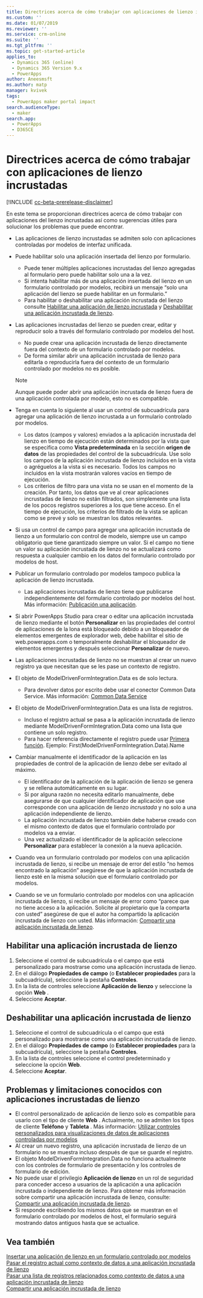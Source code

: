 ```yaml
---
title: Directrices acerca de cómo trabajar con aplicaciones de lienzo incrustadas | MicrosoftDocs
ms.custom: ''
ms.date: 01/07/2019
ms.reviewer: ''
ms.service: crm-online
ms.suite: ''
ms.tgt_pltfrm: ''
ms.topic: get-started-article
applies_to:
  - Dynamics 365 (online)
  - Dynamics 365 Version 9.x
  - PowerApps
author: Aneesmsft
ms.author: matp
manager: kvivek
tags:
  - PowerApps maker portal impact
search.audienceType:
  - maker
search.app:
  - PowerApps
  - D365CE
---
```


# <a name="guidelines-on-working-with-embedded-canvas-apps"></a>Directrices acerca de cómo trabajar con aplicaciones de lienzo incrustadas
[!INCLUDE [cc-beta-prerelease-disclaimer](../../includes/cc-beta-prerelease-disclaimer.md)]

En este tema se proporcionan directrices acerca de cómo trabajar con aplicaciones del lienzo incrustadas así como sugerencias útiles para solucionar los problemas que puede encontrar.

-   Las aplicaciones de lienzo incrustadas se admiten solo con aplicaciones controladas por modelos de interfaz unificada.
-   Puede habilitar solo una aplicación insertada del lienzo por formulario. 
     - Puede tener múltiples aplicaciones incrustadas del lienzo agregadas al formulario pero puede habilitar solo una a la vez.
     - Si intenta habilitar más de una aplicación insertada del lienzo en un formulario controlado por modelos, recibirá un mensaje “solo una aplicación del lienzo se puede habilitar en un formulario.”
     - Para habilitar o deshabilitar una aplicación incrustada del lienzo consulte [Habilitar una aplicación de lienzo incrustada](#enable-an-embedded-canvas-app) y [Deshabilitar una aplicación incrustada de lienzo](#disable-an-embedded-canvas-app).
-   Las aplicaciones incrustadas del lienzo se pueden crear, editar y reproducir solo a través del formulario controlado por modelos del host.
     - No puede crear una aplicación incrustada de lienzo directamente fuera del contexto de un formulario controlado por modelos.
     - De forma similar abrir una aplicación incrustada de lienzo para editarla o reproducirla fuera del contexto de un formulario controlado por modelos no es posible.

     > [!NOTE]
     > Aunque puede poder abrir una aplicación incrustada de lienzo fuera de una aplicación controlada por modelo, esto no es compatible.

-   Tenga en cuenta lo siguiente al usar un control de subcuadrícula para agregar una aplicación de lienzo incrustada a un formulario controlado por modelos.
     - Los datos (campos y valores) enviados a la aplicación incrustada del lienzo en tiempo de ejecución están determinados por la vista que se especifica como **Vista predeterminada** en la sección **origen de datos** de las propiedades del control de la subcuadrícula. Use solo los campos de la aplicación incrustada de lienzo incluidos en la vista o agréguelos a la vista si es necesario. Todos los campos no incluidos en la vista mostrarán valores vacíos en tiempo de ejecución. 
     - Los criterios de filtro para una vista no se usan en el momento de la creación. Por tanto, los datos que ve al crear aplicaciones incrustadas de lienzo no están filtrados, son simplemente una lista de los pocos registros superiores a los que tiene acceso. En el tiempo de ejecución, los criterios de filtrado de la vista se aplican como se prevé y solo se muestran los datos relevantes.
-   Si usa un control de campo para agregar una aplicación incrustada de lienzo a un formulario con control de modelo, siempre use un campo obligatorio que tiene garantizado siempre un valor. Si el campo no tiene un valor su aplicación incrustada de lienzo no se actualizará como respuesta a cualquier cambio en los datos del formulario controlado por modelos de host.
-   Publicar un formulario controlado por modelos tampoco publica la aplicación de lienzo incrustada.
     - Las aplicaciones incrustadas de lienzo tiene que publicarse independientemente del formulario controlado por modelos del host. Más información: [Publicación una aplicación](../canvas-apps/save-publish-app.md#publish-an-app).
-   Si abrir PowerApps Studio para crear o editar una aplicación incrustada de lienzo mediante el botón **Personalizar** en las propiedades del control de aplicaciones de la lona está bloqueado debido a un bloqueador de elementos emergentes de explorador web, debe habilitar el sitio de web.powerapps.com o temporalmente deshabilitar el bloqueador de elementos emergentes y después seleccionar **Personalizar** de nuevo.
-   Las aplicaciones incrustadas de lienzo no se muestran al crear un nuevo registro ya que necesitan que se les pase un contexto de registro.
-   El objeto de ModelDrivenFormIntegration.Data es de solo lectura. 
     - Para devolver datos por escrito debe usar el conector Common Data Service. Más información: [Common Data Service](/connectors/commondataservice/)
-   El objeto de ModelDrivenFormIntegration.Data es una lista de registros. 
     - Incluso el registro actual se pasa a la aplicación incrustada de lienzo mediante ModelDrivenFormIntegration.Data como una lista que contiene un solo registro.
     - Para hacer referencia directamente el registro puede usar [Primera función](../canvas-apps/functions/function-first-last.md). Ejemplo: First(ModelDrivenFormIntegration.Data).Name
-   Cambiar manualmente el identificador de la aplicación en las propiedades de control de la aplicación de lienzo debe ser evitado al máximo.
     - El identificador de la aplicación de la aplicación de lienzo se genera y se rellena automáticamente en su lugar. 
     - Si por alguna razón no necesita editarlo manualmente, debe asegurarse de que cualquier identificador de aplicación que use corresponde con una aplicación de lienzo *incrustada* y no solo a una aplicación independiente de lienzo.
     - La aplicación incrustada de lienzo también debe haberse creado con el mismo contexto de datos que el formulario controlado por modelos va a enviar.
     - Una vez actualizado el identificador de la aplicación seleccione **Personalizar** para establecer la conexión a la nueva aplicación.
- Cuando vea un formulario controlado por modelos con una aplicación incrustada de lienzo, si recibe un mensaje de error del estilo “no hemos encontrado la aplicación” asegúrese de que la aplicación incrustada de lienzo esté en la misma solución que el formulario controlado por modelos.
- Cuando se ve un formulario controlado por modelos con una aplicación incrustada de lienzo, si recibe un mensaje de error como “parece que no tiene acceso a la aplicación. Solicite al propietario que la comparta con usted” asegúrese de que el autor ha compartido la aplicación incrustada de lienzo con usted. Más información: [Compartir una aplicación incrustada de lienzo](share-embedded-canvas-app.md).

## <a name="enable-an-embedded-canvas-app"></a>Habilitar una aplicación incrustada de lienzo
1. Seleccione el control de subcuadrícula o el campo que está personalizado para mostrarse como una aplicación incrustada de lienzo.
2. En el diálogo **Propiedades de campo** (o **Establecer propiedades** para la subcuadrícula), seleccione la pestaña **Controles**.
3. En la lista de controles seleccione **Aplicación de lienzo** y seleccione la opción **Web** .
4. Seleccione **Aceptar**.

## <a name="disable-an-embedded-canvas-app"></a>Deshabilitar una aplicación incrustada de lienzo
1. Seleccione el control de subcuadrícula o el campo que está personalizado para mostrarse como una aplicación incrustada de lienzo.
2. En el diálogo **Propiedades de campo** (o **Establecer propiedades** para la subcuadrícula), seleccione la pestaña **Controles**.
3. En la lista de controles seleccione el control predeterminado y seleccione la opción **Web**.
4. Seleccione **Aceptar**.

## <a name="known-issues-and-limitations-with-embedded-canvas-apps"></a>Problemas y limitaciones conocidos con aplicaciones incrustadas de lienzo
- El control personalizado de aplicación de lienzo solo es compatible para usarlo con el tipo de cliente **Web** . Actualmente, no se admiten los tipos de cliente **Teléfono** y **Tableta** . Más información: [Utilizar controles personalizados para visualizaciones de datos de aplicaciones controladas por modelos](use-custom-controls-data-visualizations.md)
- Al crear un nuevo registro, una aplicación incrustada de lienzo de un formulario no se muestra incluso después de que se guarde el registro. 
-    El objeto ModelDrivenFormIntegration.Data no funciona actualmente con los controles de formulario de presentación y los controles de formulario de edición.
- No puede usar el privilegio **Aplicación de lienzo** en un rol de seguridad para conceder acceso a usuarios de la aplicación a una aplicación incrustada o independiente de lienzo. Para obtener más información sobre compartir una aplicación incrustada de lienzo, consulte: [Compartir una aplicación incrustada de lienzo](share-embedded-canvas-app.md).
- Si responde escribiendo los mismos datos que se muestran en el formulario controlado por modelos de host, el formulario seguirá mostrando datos antiguos hasta que se actualice. 

## <a name="see-also"></a>Vea también
[Insertar una aplicación de lienzo en un formulario controlado por modelos](embed-canvas-app-in-form.md) <br />
[Pasar el registro actual como contexto de datos a una aplicación incrustada de lienzo](pass-current-embedded-canvas-app.md) <br />
[Pasar una lista de registros relacionados como contexto de datos a una aplicación incrustada de lienzo](pass-related-embedded-canvas-app.md) <br />
[Compartir una aplicación incrustada de lienzo](share-embedded-canvas-app.md)
